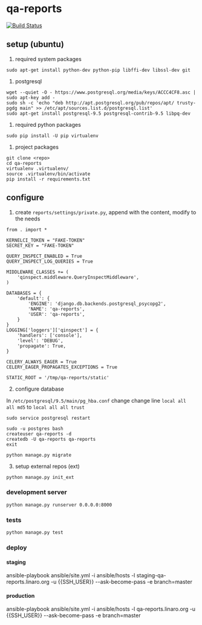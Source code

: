 # qa-reports
[![Build Status](https://travis-ci.org/Linaro/qa-reports.svg?branch=master)](https://travis-ci.org/Linaro/qa-reports)


## setup (ubuntu)

1) required system packages

```
sudo apt-get install python-dev python-pip libffi-dev libssl-dev git
```

1) postgresql

```
wget --quiet -O - https://www.postgresql.org/media/keys/ACCC4CF8.asc | sudo apt-key add -
sudo sh -c 'echo "deb http://apt.postgresql.org/pub/repos/apt/ trusty-pgdg main" >> /etc/apt/sources.list.d/postgresql.list'
sudo apt-get install postgresql-9.5 postgresql-contrib-9.5 libpq-dev
```

1) required python packages

```
sudo pip install -U pip virtualenv
```

1) project packages

```
git clone <repo>
cd qa-reports
virtualenv .virtualenv/
source .virtualenv/bin/activate
pip install -r requirements.txt
```


## configure

1) create `reports/settings/private.py`, append with the content, modify to the needs

```
from . import *

KERNELCI_TOKEN = "FAKE-TOKEN"
SECRET_KEY = "FAKE-TOKEN"

QUERY_INSPECT_ENABLED = True
QUERY_INSPECT_LOG_QUERIES = True

MIDDLEWARE_CLASSES += (
	'qinspect.middleware.QueryInspectMiddleware',
)

DATABASES = {
    'default': {
        'ENGINE': 'django.db.backends.postgresql_psycopg2',
		'NAME': 'qa-reports',
		'USER': 'qa-reports',
	}
}
LOGGING['loggers']['qinspect'] = {
	'handlers': ['console'],
    'level': 'DEBUG',
	'propagate': True,
}

CELERY_ALWAYS_EAGER = True
CELERY_EAGER_PROPAGATES_EXCEPTIONS = True

STATIC_ROOT = '/tmp/qa-reports/static'
```

2) configure database

In `/etc/postgresql/9.5/main/pg_hba.conf` change
change line `local all all md5` to `local all all trust`

```	
sudo service postgresql restart
```

```
sudo -u postgres bash
createuser qa-reports -d	
createdb -U qa-reports qa-reports
exit
```

```
python manage.py migrate
```

3) setup external repos (ext)

```
python manage.py init_ext
```


### development server
```
python manage.py runserver 0.0.0.0:8000
```



### tests
```
python manage.py test
```

### deploy

#### staging
ansible-playbook ansible/site.yml -i ansible/hosts -l staging-qa-reports.linaro.org -u {{SSH_USER}} --ask-become-pass -e branch=master

#### production
ansible-playbook ansible/site.yml -i ansible/hosts -l qa-reports.linaro.org -u {{SSH_USER}} --ask-become-pass -e branch=master
